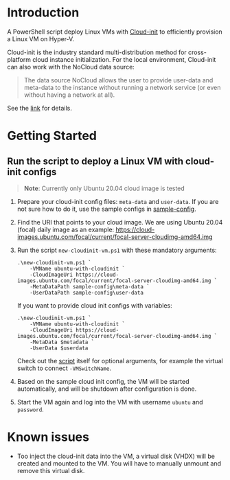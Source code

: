 # Introduction 
A PowerShell script deploy Linux VMs with [Cloud-init](https://cloudinit.readthedocs.io/en/latest/index.html) to efficiently provision a Linux VM on Hyper-V.

Cloud-init is the industry standard multi-distribution method for cross-platform cloud instance initialization. For the local environment, Cloud-init can also work with the NoCloud data source:

> The data source NoCloud allows the user to provide user-data and meta-data to the instance without running a network service (or even without having a network at all).

See the [link](https://cloudinit.readthedocs.io/en/latest/topics/datasources/nocloud.html) for details.

# Getting Started

## Run the script to deploy a Linux VM with cloud-init configs
> **Note**: Currently only Ubuntu 20.04 cloud image is tested

1. Prepare your cloud-init config files: `meta-data` and `user-data`. If you are not sure how to do it, use the sample configs in [sample-config](./sample-config/).

2. Find the URI that points to your cloud image. We are using Ubuntu 20.04 (focal) daily image as an example: https://cloud-images.ubuntu.com/focal/current/focal-server-cloudimg-amd64.img

3. Run the script `new-cloudinit-vm.ps1` with these mandatory arguments:
    ```
    .\new-cloudinit-vm.ps1 `
        -VMName ubuntu-with-cloudinit `
        -CloudImageUri https://cloud-images.ubuntu.com/focal/current/focal-server-cloudimg-amd64.img `
        -MetaDataPath sample-config\meta-data `
        -UserDataPath sample-config\user-data
    ```
    If you want to provide cloud init configs with variables:
    ```
    .\new-cloudinit-vm.ps1 `
        -VMName ubuntu-with-cloudinit `
        -CloudImageUri https://cloud-images.ubuntu.com/focal/current/focal-server-cloudimg-amd64.img `
        -MetaData $metadata `
        -UserData $userdata
    ```
    Check out the [script](./new-cloudinit-vm.ps1) itself for optional arguments, for example the virtual switch to connect `-VMSwitchName`.

4. Based on the sample cloud init config, the VM will be started automatically, and will be shutdown after configuration is done.

5. Start the VM again and log into the VM with username `ubuntu` and `password`.

# Known issues

- Too inject the cloud-init data into the VM, a virtual disk (VHDX) will be created and mounted to the VM. You will have to manually unmount and remove this virtual disk.
